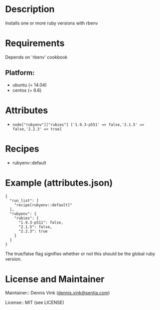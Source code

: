 # Description

Installs one or more ruby versions with rbenv

# Requirements

Depends on 'rbenv' cookbook

## Platform:

* ubuntu (= 14.04)
* centos (= 6.6)

# Attributes

* `node["rubyenv"]["rubies"] ['1.9.3-p551' => false,'2.1.5' => false,'2.2.3' => true]`

# Recipes

* rubyenv::default

# Example (attributes.json)

```
{
  "run_list": [
    "recipe[rubyenv::default]"
  ],
  "rubyenv": {
    "rubies": {
      "1.9.3-p511": false,
      "2.1.5": false,
      "2.2.3": true
    }
  }
}

```

The true/false flag signifies whether or not this should be the global ruby version.

# License and Maintainer

Maintainer:: Dennis Vink (dennis.vink@sentia.com)

License:: MIT (see LICENSE)
